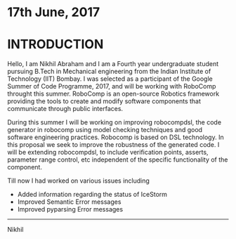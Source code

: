 # 17th June, 2017 

# INTRODUCTION

Hello, I am Nikhil Abraham and I am a Fourth year undergraduate student pursuing B.Tech in Mechanical engineering from the Indian Institute of Technology (IIT) Bombay. I was selected as a participant of the Google Summer of Code Programme, 2017, and will be working with RoboComp throught this summer. RoboComp is an open-source Robotics framework providing the tools to create and modify software components that communicate through public interfaces. 

During this summer I will be working on improving robocompdsl, the code generator in robocomp using model checking techniques and good software engineering practices. Robocomp is based on DSL technology. In this proposal we seek to improve the robustness of the generated code. I will be extending robocompdsl, to include verification points, asserts, parameter range control, etc independent of the specific functionality of the component.

Till now I had worked on various issues including 

* Added information regarding the status of IceStorm
* Improved Semantic Error messages
* Improved pyparsing Error messages

* * *
Nikhil
